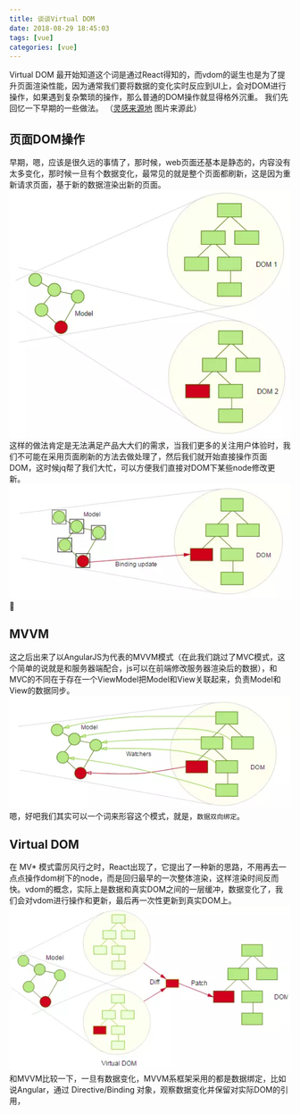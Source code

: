 ```yaml
---
title: 谈谈Virtual DOM
date: 2018-08-29 18:45:03
tags: [vue]
categories: [vue]
---
```

Virtual DOM 最开始知道这个词是通过React得知的，而vdom的诞生也是为了提升页面渲染性能，因为通常我们要将数据的变化实时反应到UI上，会对DOM进行操作，如果遇到复杂繁琐的操作，那么普通的DOM操作就显得格外沉重。
我们先回忆一下早期的一些做法。
（[灵感来源地](https://www.jianshu.com/p/bef1c1ee5a0e) 图片来源此）

## 页面DOM操作
早期，嗯，应该是很久远的事情了，那时候，web页面还基本是静态的，内容没有太多变化，那时候一旦有个数据变化，最常见的就是整个页面都刷新，这是因为重新请求页面，基于新的数据渲染出新的页面。
![](/images/37341-849962bd459dd09f.webp)
这样的做法肯定是无法满足产品大大们的需求，当我们更多的关注用户体验时，我们不可能在采用页面刷新的方法去做处理了，然后我们就开始直接操作页面DOM，这时候jq帮了我们大忙，可以方便我们直接对DOM下某些node修改更新。
![](/images/37341-085d63a591c8647d.webp)

## MVVM
这之后出来了以AngularJS为代表的MVVM模式（在此我们跳过了MVC模式，这个简单的说就是和服务器端配合，js可以在前端修改服务器渲染后的数据），和MVC的不同在于存在一个ViewModel把Model和View关联起来，负责Model和View的数据同步。
![](/images/37341-45f13340118dcea9.webp)
嗯，好吧我们其实可以一个词来形容这个模式，就是，`数据双向绑定`。

## Virtual DOM
在 MV* 模式雷厉风行之时，React出现了，它提出了一种新的思路，不用再去一点点操作dom树下的node，而是回归最早的一次整体渲染，这样渲染时间反而快。vdom的概念，实际上是数据和真实DOM之间的一层缓冲，数据变化了，我们会对vdom进行操作和更新，最后再一次性更新到真实DOM上。
![](/images/37341-f3172ab2917534d7.webp)
和MVVM比较一下，一旦有数据变化，MVVM系框架采用的都是数据绑定，比如说Angular，通过 Directive/Binding 对象，观察数据变化并保留对实际DOM的引用，